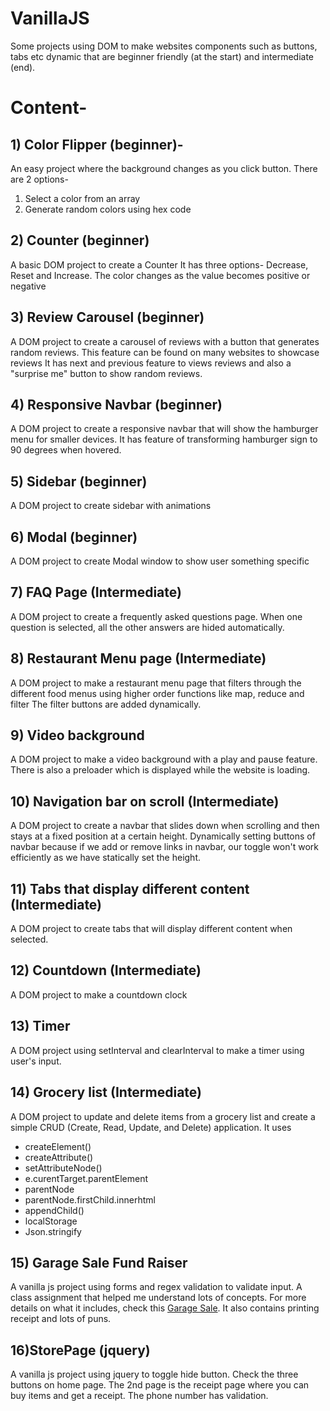 # VanillaJS
Some projects using DOM to make websites components such as buttons, tabs etc dynamic that are beginner friendly (at the start) and intermediate (end).

# Content-

## 1) Color Flipper (beginner)-
An easy project where the background changes as you click button. There are 2 options-
1) Select a color from an array
2) Generate random colors using hex code
## 2) Counter (beginner)
A basic DOM project to create a Counter
It has three options- Decrease, Reset and Increase. The color changes as the value becomes positive or negative
## 3) Review Carousel (beginner)
A DOM project to create a carousel of reviews with a button that generates random reviews. This feature can be found on many websites to showcase reviews
It has next and previous feature to views reviews and also a "surprise me" button to show random reviews.
## 4) Responsive Navbar (beginner)
A DOM project to create a responsive navbar that will show the hamburger menu for smaller devices. It has feature of transforming hamburger sign to 90 degrees when hovered.
## 5) Sidebar (beginner)
A DOM project to create sidebar with animations
## 6) Modal (beginner)
A DOM project to create Modal window to show user something specific
## 7) FAQ Page (Intermediate)
A DOM project to create a frequently asked questions page.
When one question is selected, all the other answers are hided automatically.
## 8) Restaurant Menu page (Intermediate)
A DOM project to make a restaurant menu page that filters through the different food menus using higher order functions like map, reduce and filter
The filter buttons are added dynamically. 
## 9) Video background
A DOM project to make a video background with a play and pause feature.
There is also a preloader which is displayed while the website is loading.
## 10) Navigation bar on scroll (Intermediate)
A DOM project to create a navbar that slides down when scrolling and then stays at a fixed position at a certain height.
Dynamically setting buttons of navbar because if we add or remove links in navbar, our toggle won't work efficiently as we have statically set the height.
## 11) Tabs that display different content (Intermediate)
A DOM project to create tabs that will display different content when selected.
## 12) Countdown (Intermediate)
A DOM project to make a countdown clock
## 13) Timer
A DOM project using setInterval and clearInterval to make a timer using user's input.
## 14) Grocery list (Intermediate)
A DOM project to update and delete items from a grocery list and create a simple CRUD (Create, Read, Update, and Delete) application.
It uses
- createElement()
- createAttribute()
- setAttributeNode()
- e.curentTarget.parentElement
- parentNode
- parentNode.firstChild.innerhtml
- appendChild()
- localStorage
- Json.stringify
## 15) Garage Sale Fund Raiser
A vanilla js project using forms and regex validation to validate input. A class assignment that helped me understand lots of concepts. For more details on what it includes, check this [Garage Sale](https://github.com/srishtiparti/garageSale). It also contains printing receipt and lots of puns.
## 16)StorePage (jquery)
A vanilla js project using jquery to toggle hide button. Check the three buttons on home page. The 2nd page is the receipt page where you can buy items and get a receipt. The phone number has validation.

